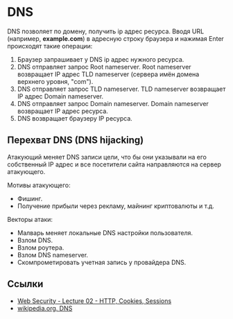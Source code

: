 # DNS

DNS позволяет по домену, получить ip адрес ресурса. Вводя URL (например, **example.com**) в адресную строку браузера и нажимая Enter происходят такие операции:

1. Браузер запрашивает у DNS ip адрес нужного ресурса.
2. DNS отправляет запрос Root nameserver. Root nameserver возвращает IP адрес TLD nameserver (сервера имён домена верхнего уровня, "com").
3. DNS отправляет запрос TLD nameserver. TLD nameserver возвращает IP адрес Domain nameserver.
4. DNS отправляет запрос Domain nameserver. Domain nameserver возвращает IP адрес ресурса.
5. DNS возвращает браузеру IP ресурса.

## Перехват DNS (DNS hijacking)

Атакующий меняет DNS записи цели, что бы они указывали на его собственный IP адрес и все посетители сайта направляются на сервер атакующего.

Мотивы атакующего:

- Фишинг.
- Получение прибыли через рекламу, майнинг криптовалюты и т.д.

Векторы атаки:

- Малварь меняет локальные DNS настройки пользователя.
- Взлом DNS.
- Взлом роутера.
- Взлом DNS nameserver.
- Скомпрометировать учетная запись у провайдера DNS.

## Ссылки

- [Web Security - Lecture 02 - HTTP, Cookies, Sessions](https://www.youtube.com/watch?v=zhnQFQ2qFtA)
- [wikipedia.org. DNS](https://ru.wikipedia.org/wiki/DNS)
